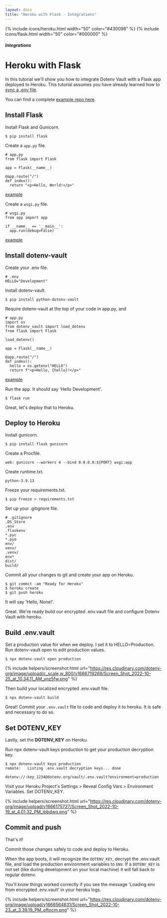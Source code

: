 ```yaml
---
layout: docs
title: "Heroku with Flask - Integrations"
---
```


{% include icons/heroku.html width="50" color="#430098" %}
{% include icons/flask.html width="50" color="#000000" %}

##### Integrations

# Heroku with Flask

In this tutorial we'll show you how to integrate Dotenv Vault with a Flask app deployed to Heroku. This tutorial assumes you have already learned how to [sync a .env file](/docs/tutorials/sync).

You can find a complete [example repo here](https://github.com/dotenv-org/integration-example-heroku-flask).

## Install Flask

Install Flask and Gunicorn.

```
$ pip install flask
```

Create a `app.py` file.

```
# app.py
from flask import Flask

app = Flask(__name__)

@app.route("/")
def index():
  return "<p>Hello, World!</p>"
```
[example](https://github.com/dotenv-org/integration-example-heroku-flask/blob/master/app.py)

Create a `wsgi.py` file.

```
# wsgi.py
from app import app

if __name__ == '__main__':
  app.run(debug=False)
```
[example](https://github.com/dotenv-org/integration-example-heroku-flask/blob/master/wsgi.py)

## Install dotenv-vault

Create your .env file.

```
# .env
HELLO="Development"
```

Install dotenv-vault.

```
$ pip install python-dotenv-vault
```

Require dotenv-vault at the top of your code in app.py, and

```
# app.py
import os
from dotenv_vault import load_dotenv
from flask import Flask

load_dotenv()

app = Flask(__name__)

@app.route("/")
def index():
  hello = os.getenv("HELLO")
  return f"<p>Hello, {hello}!</p>"
```
[example](https://github.com/dotenv-org/integration-example-heroku-flask/blob/master/app.py)

Run the app. It should say 'Hello Development'.

```
$ flask run
```

Great, let's deploy that to Heroku.

## Deploy to Heroku

Install gunicorn.

```
$ pip install flask gunicorn
```

Create a Procfile.

```
web: gunicorn --workers 4 --bind 0.0.0.0:${PORT} wsgi:app
```

Create runtime.txt.

```
python-3.9.13
```

Freeze your requirements.txt.

```
$ pip freeze > requirements.txt
```

Set up your .gitignore file.

```
# .gitignore
.DS_Store
.env
.flaskenv
*.pyc
*.pyo
env/
venv/
.venv/
env*
dist/
build/
```

Commit all your changes to git and create your app on Heroku.

```
$ git commit -am "Ready for Heroku"
$ heroku create
$ git push heroku
```

It will say 'Hello, None!'.

Great. We're ready build our encrypted .env.vault file and configure Dotenv Vault with heroku.

## Build .env.vault

Set a production value for when we deploy. I set it to HELLO=Production. Run dotenv-vault open to edit production values.

```
$ npx dotenv-vault open production
```

{% include helpers/screenshot.html url="https://res.cloudinary.com/dotenv-org/image/upload/c_scale,w_800/v1666719268/Screen_Shot_2022-10-25_at_10.34.11_AM_vnz5fw.png" %}

Then build your localized encrypted .env.vault file.

```
$ npx dotenv-vault build
```

Great! Commit your `.env.vault` file to code and deploy it to heroku. It is safe and necessary to do so.

## Set DOTENV_KEY

Lastly, set the **DOTENV_KEY** on Heroku.

Run npx dotenv-vault keys production to get your production decryption key.

```
$ npx dotenv-vault keys production
remote:   Listing .env.vault decryption keys... done

dotenv://:key_1234@dotenv.org/vault/.env.vault?environment=production
```

Visit your Heroku Project's Settings > Reveal Config Vars > Environment Variables. Set DOTENV_KEY.

{% include helpers/screenshot.html url="https://res.cloudinary.com/dotenv-org/image/upload/v1666175727/Screen_Shot_2022-10-19_at_4.01.32_PM_ibbdwq.png" %}

## Commit and push

That's it!

Commit those changes safely to code and deploy to Heroku.

When the app boots, it will recognize the `DOTENV_KEY`, decrypt the .env.vault file, and load the production environment variables to `ENV`. If a `DOTENV_KEY` is not set (like during development on your local machine) it will fall back to regular dotenv.

You'll know things worked correctly if you see the message 'Loading env from encrypted .env.vault' in your heroku logs.

{% include helpers/screenshot.html url="https://res.cloudinary.com/dotenv-org/image/upload/v1666564831/Screen_Shot_2022-10-23_at_3.39.19_PM_pftocm.png" %}
